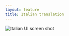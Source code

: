 ```yaml
---
layout: feature
title: Italian translation
---
```


![Italian UI screen shot](http://i58.tinypic.com/21jd2kx.png)